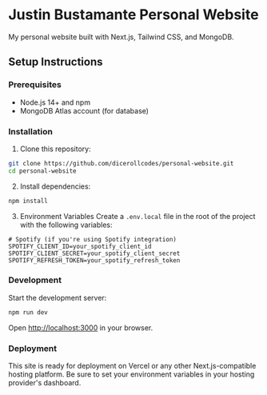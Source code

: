# Justin Bustamante Personal Website

My personal website built with Next.js, Tailwind CSS, and MongoDB.

## Setup Instructions

### Prerequisites
- Node.js 14+ and npm
- MongoDB Atlas account (for database)

### Installation

1. Clone this repository:
```bash
git clone https://github.com/dicerollcodes/personal-website.git
cd personal-website
```

2. Install dependencies:
```bash
npm install
```

3. Environment Variables
Create a `.env.local` file in the root of the project with the following variables:
```
# Spotify (if you're using Spotify integration)
SPOTIFY_CLIENT_ID=your_spotify_client_id
SPOTIFY_CLIENT_SECRET=your_spotify_client_secret
SPOTIFY_REFRESH_TOKEN=your_spotify_refresh_token
```

### Development

Start the development server:
```bash
npm run dev
```

Open [http://localhost:3000](http://localhost:3000) in your browser.


### Deployment

This site is ready for deployment on Vercel or any other Next.js-compatible hosting platform. 
Be sure to set your environment variables in your hosting provider's dashboard.

